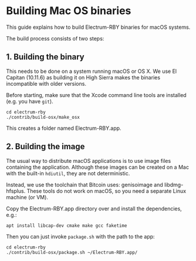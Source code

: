 Building Mac OS binaries
========================

This guide explains how to build Electrum-RBY binaries for macOS systems.

The build process consists of two steps:

## 1. Building the binary

This needs to be done on a system running macOS or OS X. We use El Capitan (10.11.6) as building it on High Sierra
makes the binaries incompatible with older versions.

Before starting, make sure that the Xcode command line tools are installed (e.g. you have `git`).


    cd electrum-rby
    ./contrib/build-osx/make_osx

This creates a folder named Electrum-RBY.app.

## 2. Building the image
The usual way to distribute macOS applications is to use image files containing the
application. Although these images can be created on a Mac with the built-in `hdiutil`,
they are not deterministic.

Instead, we use the toolchain that Bitcoin uses: genisoimage and libdmg-hfsplus.
These tools do not work on macOS, so you need a separate Linux machine (or VM).

Copy the Electrum-RBY.app directory over and install the dependencies, e.g.:

    apt install libcap-dev cmake make gcc faketime

Then you can just invoke `package.sh` with the path to the app:

    cd electrum-rby
    ./contrib/build-osx/package.sh ~/Electrum-RBY.app/
